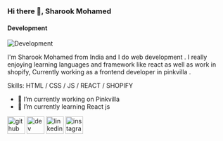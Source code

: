 ### Hi there 👋, Sharook Mohamed
#### Development
![Development](https://media.licdn.com/dms/image/D4E16AQEI6kzWUI9uNw/profile-displaybackgroundimage-shrink_350_1400/0/1719309061192?e=1724889600&v=beta&t=NB-Z3fT5KDHFQGP13jk97BM_NEXONqWRcsXbt2Ecs0c)

I'm Sharook Mohamed from India and I do web development . I really enjoying learning languages and framework like react as well as work in shopify, Currently working as a frontend developer in pinkvilla .

Skills: HTML / CSS / JS / REACT / SHOPIFY

- 🔭 I’m currently working on Pinkvilla 
- 🌱 I’m currently learning React js 


[<img src='https://cdn.jsdelivr.net/npm/simple-icons@3.0.1/icons/github.svg' alt='github' height='40'>](https://github.com/SharookMohamed)  [<img src='https://cdn.jsdelivr.net/npm/simple-icons@3.0.1/icons/dev-dot-to.svg' alt='dev' height='40'>](https://dev.to/SharookMohamed)  [<img src='https://cdn.jsdelivr.net/npm/simple-icons@3.0.1/icons/linkedin.svg' alt='linkedin' height='40'>](https://www.linkedin.com/in/sharook-mohamed-941880224/)  [<img src='https://cdn.jsdelivr.net/npm/simple-icons@3.0.1/icons/instagram.svg' alt='instagram' height='40'>](https://www.instagram.com/srk_____/)  

